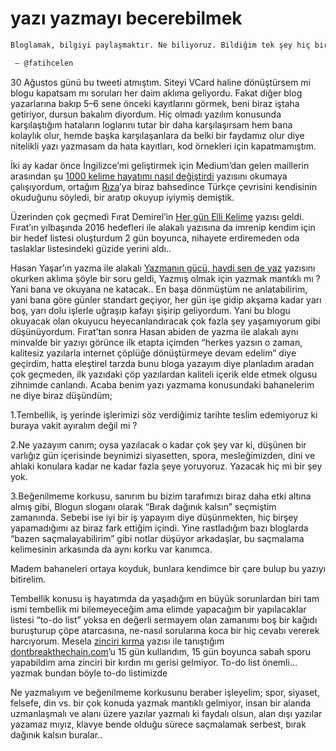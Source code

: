 # yazı yazmayı becerebilmek

```markdown
Bloglamak, bilgiyi paylaşmaktır. Ne biliyoruz. Bildiğim tek şey hiç bir şey bilmediğimdir. O zaman bloglamaMAya devam.

 — @fatihcelen
```

30 Ağustos günü bu tweeti atmıştım. Siteyi VCard haline dönüştürsem mi blogu kapatsam mı soruları her daim aklıma geliyordu. Fakat diğer blog yazarlarına bakıp 5–6 sene önceki kayıtlarını görmek, beni biraz iştaha getiriyor, dursun bakalım diyordum. Hiç olmadı yazılım konusunda karşılaştığım hataların loglarını tutar bir daha karşılaşırsam hem bana kolaylık olur, hemde başka karşılaşanlara da belki bir faydamız olur diye nitelikli yazı yazmasam da hata kayıtları, kod örnekleri için kapatmamıştım.

İki ay kadar önce İngilizce’mi geliştirmek için Medium’dan gelen maillerin arasından şu [1000 kelime hayatımı nasıl değiştirdi](https://unmistakableceo.com/how-writing-1000-words-a-day-changed-my-life-3895f4d045d2#.oildkyud6) yazısını okumaya çalışıyordum, ortağım [Rıza](http://www.rizaergun.com)’ya biraz bahsedince Türkçe çevrisini kendisinin okuduğunu söyledi, bir aratıp okuyup iyiymiş demiştik.

Üzerinden çok geçmedi Fırat Demirel’in [Her gün Elli Kelime](http://firatdemirel.com/50-kelime/) yazısı geldi. Fırat’ın yılbaşında 2016 hedefleri ile alakalı yazısına da imrenip kendim için bir hedef listesi oluşturdum 2 gün boyunca, nihayete erdiremeden oda taslaklar listesindeki güzide yerini aldı..

Hasan Yaşar’ın yazma ile alakalı [Yazmanın gücü, haydi sen de yaz](http://www.hasanyasar.com/yazmanin-gucu-haydi-sen-de-yaz.html) yazısını okurken aklıma şöyle bir soru geldi, Yazmış olmak için yazmak mantıklı mı ? Yani bana ve okuyana ne katacak.. En başa dönmüştüm ne anlatabilirim, yani bana göre günler standart geçiyor, her gün işe gidip akşama kadar yarı boş, yarı dolu işlerle uğraşıp kafayı şişirip geliyordum. Yani bu blogu okuyacak olan okuyucu heyecanlandıracak çok fazla şey yaşamıyorum gibi düşünüyordum. Fırat’tan sonra Hasan abiden de yazma ile alakalı aynı minvalde bir yazıyı görünce ilk etapta içimden “herkes yazsın o zaman, kalitesiz yazılarla internet çöplüğe dönüştürmeye devam edelim” diye geçirdim, hatta eleştirel tarzda bunu bloga yazayım diye planladım aradan çok geçmeden, ilk yazıdaki çöp yazılardan kaliteli içerik elde etmek olgusu zihnimde canlandı. Acaba benim yazı yazmama konusundaki bahanelerim ne diye biraz düşündüm;
 
1.Tembellik, iş yerinde işlerimizi söz verdiğimiz tarihte teslim edemiyoruz ki buraya vakit ayıralım değil mi ?

2.Ne yazayım canım; oysa yazılacak o kadar çok şey var ki, düşünen bir varlığız gün içerisinde beynimizi siyasetten, spora, mesleğimizden, dini ve ahlaki konulara kadar ne kadar fazla şeye yoruyoruz. Yazacak hiç mi bir şey yok.

3.Beğenilmeme korkusu, sanırım bu bizim tarafımızı biraz daha etki altına almış gibi, Blogun sloganı olarak “Bırak dağınık kalsın” seçmiştim zamanında. Sebebi ise iyi bir iş yapayım diye düşünmekten, hiç birşey yapamadığımı az biraz fark ettiğim içindi. Yine rastladığım bazı bloglarda “bazen saçmalayabilirim” gibi notlar düşüyor arkadaşlar, bu saçmalama kelimesinin arkasında da aynı korku var kanımca.

Madem bahaneleri ortaya koyduk, bunlara kendimce bir çare bulup bu yazıyı bitirelim.

Tembellik konusu iş hayatımda da yaşadığım en büyük sorunlardan biri tam ismi tembellik mi bilemeyeceğim ama elimde yapacağım bir yapılacaklar listesi “to-do list” yoksa en değerli sermayem olan zamanımı boş bir kağıdı buruşturup çöpe atarcasına, ne-nasıl sorularına koca bir hiç cevabı vererek harcıyorum. Mesela [zinciri kırma](http://barisozcan.com/zinciri-kirma/) yazısı ile tanıştığım [dontbreakthechain.com](http://dontbreakthechain.com/)’u 15 gün kullandım, 15 gün boyunca sabah sporu yapabildim ama zinciri bir kırdın mı gerisi gelmiyor. To-do list önemli… yazmak bundan böyle to-do listimizde

Ne yazmalıyım ve beğenilmeme korkusunu beraber işleyelim; spor, siyaset, felsefe, din vs. bir çok konuda yazmak mantıklı gelmiyor, insan bir alanda uzmanlaşmalı ve alanı üzere yazılar yazmalı ki faydalı olsun, alan dışı yazılar yazamaz mıyız, klavye bende olduğu sürece saçmalamak serbest, bırak dağınık kalsın buralar..
